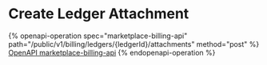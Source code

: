 # Create Ledger Attachment

{% openapi-operation spec="marketplace-billing-api" path="/public/v1/billing/ledgers/{ledgerId}/attachments" method="post" %}
[OpenAPI marketplace-billing-api](https://api.platform.softwareone.com/public/v1/billing/openapi.json)
{% endopenapi-operation %}
